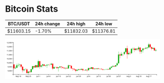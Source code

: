 # Bitcoin Stats

BTC/USDT|24h change|24h high|24h low|
|---|---|---|---|
|$11603.15|-1.70%|$11832.03|$11376.81|

<img src="./chart.svg">
